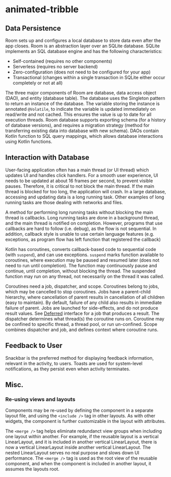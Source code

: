 # animated-tribble

## Data Persistence

Room sets up and configures a local database to store data even after the app closes. Room is an abstraction layer over an SQLite database.
SQLite implements an SQL database engine and has the following characteristics:
- Self-contained (requires no other components)
- Serverless (requires no server backend)
- Zero-configuration (does not need to be configured for your app)
- Transactional (changes within a single transaction in SQLite either occur completely or not at all)

The three major components of Room are database, data access object (DAO), and entity (database table).
The database uses the Singleton pattern to return an instance of the database. The variable storing the instance is annotated `@Volatile`, to indicate the variable is updated immediately on read/write and not cached. This ensures the value is up to date for all execution threads.
Room database supports exporting schema (for a history of database versions), and requires a migration strategy (method for transferring existing data into database with new schema).
DAOs contain Kotlin function to SQL query mappings, which allows database interactions using Kotlin functions.

## Interaction with Database

User-facing application often has a main thread (or UI thread) which updates UI and handles click handlers. For a smooth user experience, UI needs to be updated at about 16 frames per second, to prevent visible pauses. Therefore, it is critical to not block the main thread. If the main thread is blocked for too long, the application will crash.
In a large database, accessing and updating data is a long running task. Other examples of long running tasks are those dealing with networks and files.

A method for performing long running tasks without blocking the main thread is callbacks. Long running tasks are done in a background thread, and the main thread is notified on completion.
However, programs that use callbacks are hard to follow (i.e. debug), as the flow is not sequential. In addition, callback style is unable to use certain language features (e.g. exceptions, as program flow has left function that registered the callback)

Kotlin has coroutines, converts callback-based code to sequential code (with `suspend`), and can use exceptions.
`suspend` marks function available to coroutines, where execution may be paused and resumed later (does not need to run until completion). The function may continuously pause and continue, until completion, without blocking the thread. The suspended function may run on any thread, not necessarily on the thread it was called.

Coroutines need a job, dispatcher, and scope.
Coroutines belong to jobs, which may be cancelled to stop coroutines. Jobs have a parent-child hierarchy, where cancellation of parent results in cancellation of all children (easy to maintain). By default, failure of any child also results in immediate failure of parent. Jobs are launched for side-effects, and do not produce result values. See [Deferred](https://kotlin.github.io/kotlinx.coroutines/kotlinx-coroutines-core/kotlinx.coroutines/-deferred/index.html) interface for a job that produces a result.
The dispatcher determines what thread(s) the coroutine runs on. Coroutine may be confined to specific thread, a thread pool, or run un-confined.
Scope combines dispatcher and job, and defines context where coroutine runs.

## Feedback to User

Snackbar is the preferred method for displaying feedback information, relevant in the activity, to users.
Toasts are used for system-level notifications, as they persist even when activity terminates.

## Misc.

### Re-using views and layouts

Components may be re-used by defining the component in a separate layout file, and using the `<include />` tag in other layouts. As with other widgets, the component is further customizable in the layout with attributes.

The `<merge />` tag helps eliminate redundanct view groups when including one layout within another. For example, if the reusable layout is a vertical LinearLayout, and it is included in another vertical LinearLayout, there is now a vertical LinearLayout inside another vertical LinearLayout. The nested LinearLayout serves no real purpose and slows down UI performance.
The `<merge />` tag is used as the root view of the reusable component, and when the component is included in another layout, it assumes the layouts root.